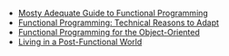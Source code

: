 * [Mosty Adequate Guide to Functional Programming](https://github.com/MostlyAdequate/mostly-adequate-guide)
* [Functional Programming: Technical Reasons to Adapt](https://www.youtube.com/watch?v=lg4tjc0Cf3c)
* [Functional Programming for the Object-Oriented](https://vimeo.com/171317258)
* [Living in a Post-Functional World](https://vimeo.com/83765362)
